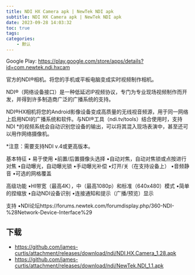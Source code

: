 ```yaml
---
title: NDI HX Camera apk | NewTek NDI apk
subtitle: NDI HX Camera apk | NewTek NDI apk
date: 2023-09-28 14:03:32
toc: true
tags: 
categories: 
    - 默认
---
```


Google Play: https://play.google.com/store/apps/details?id=com.newtek.ndi.hxcam

官方的NDI®相机。将您的手机或平板电脑变成实时视频制作相机。

NDI®（网络设备接口）是一种低延迟IP视频协议，专门为专业现场视频制作而开发，并得到许多制造商广泛的广播系统的支持。

NDI®HX相机将您的Android影像设备变成高质量的无线视音频源，用于同一网络上启用NDI的广播系统和软件。与NDI®工具（ndi.tv/tools）结合使用时，支持NDI *的视频系统会自动识别您设备的输出，可以将其混入现场表演中，甚至还可以用作网络摄像机。

*注意：需要支持NDI v.4或更高版本。

基本特征
• 易于使用
•前置/后置摄像头选择
•自动对焦，自动对焦锁或点按进行对焦
•自动曝光，自动曝光锁
•手动曝光补偿
•灯开/关（在支持设备上）
•音频静音
•可选的网格覆盖

高级功能
•HI带宽（最高4K），中（最高1080p）和标准（640x480）模式
•简单的捏缩放
•自动NDI设备识别
•连接通知和提示（广播/预览）显示

支持
•NDI论坛https://forums.newtek.com/forumdisplay.php/360-NDI-%28Network-Device-Interface%29

## 下载

- https://github.com/james-curtis/attachment/releases/download/ndi/NDI.HX.Camera_1.28.apk
- https://github.com/james-curtis/attachment/releases/download/ndi/NewTek.NDI_1.1.apk
